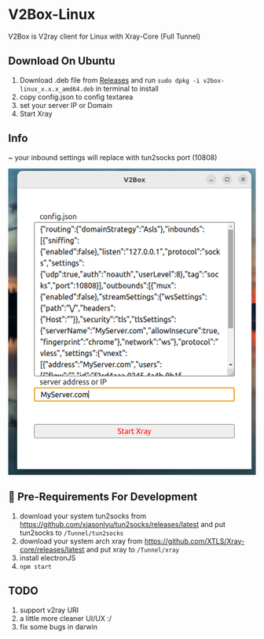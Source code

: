 # V2Box-Linux
V2Box is V2ray client for Linux with Xray-Core (Full Tunnel)

## Download On Ubuntu

1) Download .deb file from [Releases](https://github.com/hossinasaadi/V2Box-Linux/releases/latest) and run `sudo dpkg -i v2box-linux_x.x.x_amd64.deb` in terminal to install
2) copy config.json to config textarea
3) set your server IP or Domain 
4) Start Xray

## Info
~ your inbound settings will replace with tun2socks port (10808)

![Window](https://github.com/hossinasaadi/V2Box-Linux/raw/master/docs/window.png)


## :book: Pre-Requirements For Development

1) download your system tun2socks from https://github.com/xjasonlyu/tun2socks/releases/latest and put tun2socks to `/Tunnel/tun2socks`
2) download your system arch xray from https://github.com/XTLS/Xray-core/releases/latest and put xray to `/Tunnel/xray`
3) install electronJS
4) `npm start`



## TODO

1) support v2ray URI
2) a little more cleaner UI/UX :/
3) fix some bugs in darwin
